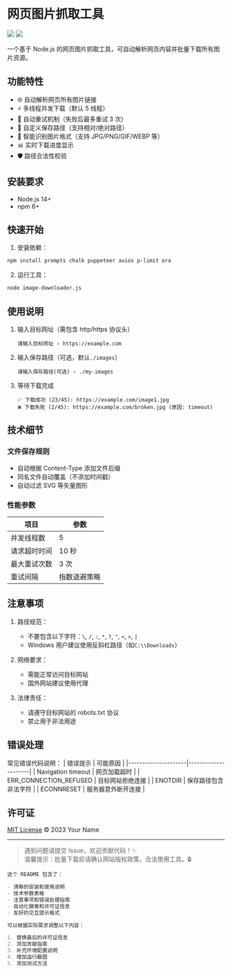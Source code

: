 # 网页图片抓取工具

![](https://img.shields.io/badge/Node.js-14%2B-green)
![](https://img.shields.io/badge/License-MIT-blue)

一个基于 Node.js 的网页图片抓取工具，可自动解析网页内容并批量下载所有图片资源。

## 功能特性

- 🌐 自动解析网页所有图片链接
- ⚡ 多线程并发下载（默认 5 线程）
- 🔄 自动重试机制（失败后最多重试 3 次）
- 📂 自定义保存路径（支持相对/绝对路径）
- 🎨 智能识别图片格式（支持 JPG/PNG/GIF/WEBP 等）
- 📊 实时下载进度显示
- 🛡️ 路径合法性校验

## 安装要求

- Node.js 14+
- npm 6+

## 快速开始

1. 安装依赖：

```bash
npm install prompts chalk puppeteer axios p-limit ora
```

2. 运行工具：

```bash
node image-downloader.js
```

## 使用说明

1. 输入目标网址（需包含 http/https 协议头）

   ```
   请输入目标网址 › https://example.com
   ```

2. 输入保存路径（可选，默认`./images`）

   ```
   请输入保存路径(可选) › ./my-images
   ```

3. 等待下载完成
   ```
   ✅ 下载成功 (23/45): https://example.com/image1.jpg
   ❌ 下载失败 (2/45): https://example.com/broken.jpg (原因: timeout)
   ```

## 技术细节

### 文件保存规则

- 自动根据 Content-Type 添加文件后缀
- 同名文件自动覆盖（不添加时间戳）
- 自动过滤 SVG 等矢量图形

### 性能参数

| 项目         | 参数         |
| ------------ | ------------ |
| 并发线程数   | 5            |
| 请求超时时间 | 10 秒        |
| 最大重试次数 | 3 次         |
| 重试间隔     | 指数退避策略 |

## 注意事项

1. 路径规范：

   - 不要包含以下字符：`\`, `/`, `:`, `*`, `?`, `"`, `<`, `>`, `|`
   - Windows 用户建议使用反斜杠路径（如`C:\\Downloads`）

2. 网络要求：

   - 需能正常访问目标网站
   - 国外网站建议使用代理

3. 法律责任：
   - 请遵守目标网站的 robots.txt 协议
   - 禁止用于非法用途

## 错误处理

常见错误代码说明：
| 错误提示 | 可能原因 |
|---------------------|---------------------|
| Navigation timeout | 网页加载超时 |
| ERR_CONNECTION_REFUSED | 目标网站拒绝连接 |
| ENOTDIR | 保存路径包含非法字符 |
| ECONNRESET | 服务器意外断开连接 |

## 许可证

[MIT License](LICENSE) © 2023 Your Name

---

> 遇到问题请提交 Issue，欢迎贡献代码！✨  
> 温馨提示：批量下载前请确认网站版权政策，合法使用工具。🔒

```markdown
这个 README 包含了：

- 清晰的安装和使用说明
- 技术参数表格
- 注意事项和错误处理指南
- 自动化徽章和许可证信息
- 友好的交互提示格式

可以根据实际需求调整以下内容：

1. 替换最后的许可证信息
2. 添加贡献指南
3. 补充环境配置说明
4. 增加运行截图
5. 添加测试方法
```
